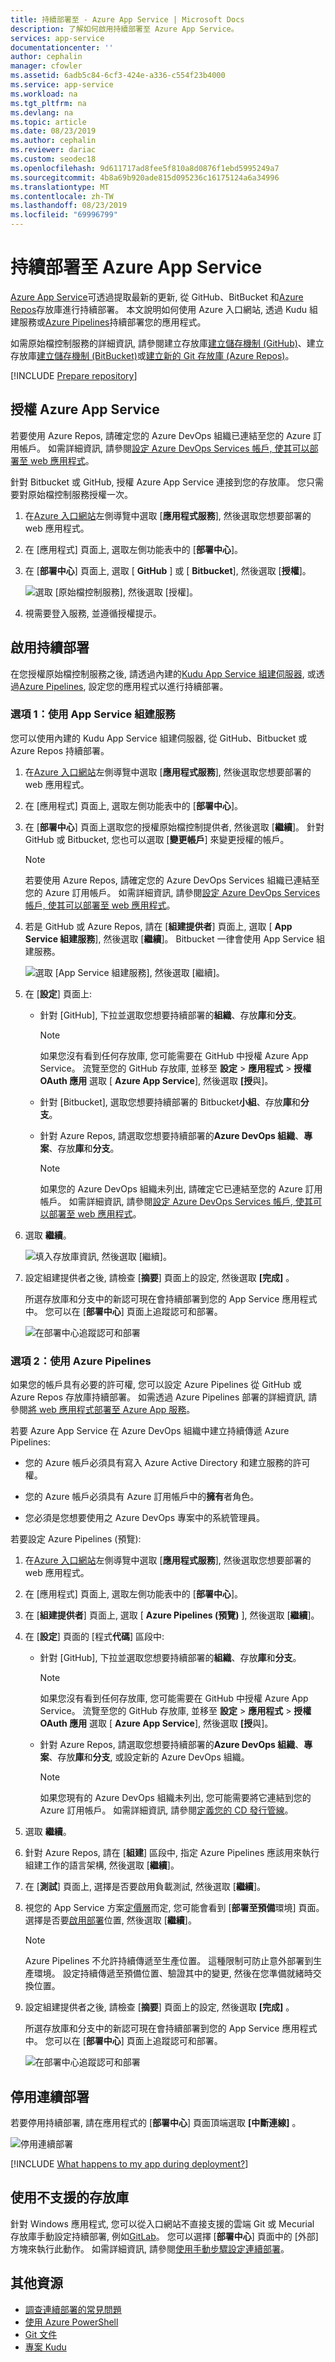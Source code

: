 ```yaml
---
title: 持續部署至 - Azure App Service | Microsoft Docs
description: 了解如何啟用持續部署至 Azure App Service。
services: app-service
documentationcenter: ''
author: cephalin
manager: cfowler
ms.assetid: 6adb5c84-6cf3-424e-a336-c554f23b4000
ms.service: app-service
ms.workload: na
ms.tgt_pltfrm: na
ms.devlang: na
ms.topic: article
ms.date: 08/23/2019
ms.author: cephalin
ms.reviewer: dariac
ms.custom: seodec18
ms.openlocfilehash: 9d611717ad8fee5f810a8d0876f1ebd5995249a7
ms.sourcegitcommit: 4b8a69b920ade815d095236c16175124a6a34996
ms.translationtype: MT
ms.contentlocale: zh-TW
ms.lasthandoff: 08/23/2019
ms.locfileid: "69996799"
---
```

# <a name="continuous-deployment-to-azure-app-service"></a>持續部署至 Azure App Service

[Azure App Service](overview.md)可透過提取最新的更新, 從 GitHub、BitBucket 和[Azure Repos](https://azure.microsoft.com/services/devops/repos/)存放庫進行持續部署。 本文說明如何使用 Azure 入口網站, 透過 Kudu 組建服務或[Azure Pipelines](https://azure.microsoft.com/services/devops/pipelines/)持續部署您的應用程式。 

如需原始檔控制服務的詳細資訊, 請參閱建立存放庫[建立儲存機制 (GitHub)]、建立存放庫[建立儲存機制 (BitBucket)]或[建立新的 Git 存放庫 (Azure Repos)]。

[!INCLUDE [Prepare repository](../../includes/app-service-deploy-prepare-repo.md)]

## <a name="authorize-azure-app-service"></a>授權 Azure App Service 

若要使用 Azure Repos, 請確定您的 Azure DevOps 組織已連結至您的 Azure 訂用帳戶。 如需詳細資訊, 請參閱[設定 Azure DevOps Services 帳戶, 使其可以部署至 web 應用程式](https://docs.microsoft.com/azure/devops/pipelines/apps/cd/deploy-webdeploy-webapps?view=azure-devops)。

針對 Bitbucket 或 GitHub, 授權 Azure App Service 連接到您的存放庫。 您只需要對原始檔控制服務授權一次。 

1. 在[Azure 入口網站](https://portal.azure.com)左側導覽中選取 [**應用程式服務**], 然後選取您想要部署的 web 應用程式。 
   
1. 在 [應用程式] 頁面上, 選取左側功能表中的 [**部署中心**]。
   
1. 在 [**部署中心**] 頁面上, 選取 [ **GitHub** ] 或 [ **Bitbucket**], 然後選取 [**授權**]。 
   
   ![選取 [原始檔控制服務], 然後選取 [授權]。](media/app-service-continuous-deployment/github-choose-source.png)
   
1. 視需要登入服務, 並遵循授權提示。 

## <a name="enable-continuous-deployment"></a>啟用持續部署 

在您授權原始檔控制服務之後, 請透過內建的[Kudu App Service 組建伺服器](#option-1-use-the-app-service-build-service), 或透過[Azure Pipelines](#option-2-use-azure-pipelines), 設定您的應用程式以進行持續部署。 

### <a name="option-1-use-the-app-service-build-service"></a>選項 1：使用 App Service 組建服務

您可以使用內建的 Kudu App Service 組建伺服器, 從 GitHub、Bitbucket 或 Azure Repos 持續部署。 

1. 在[Azure 入口網站](https://portal.azure.com)左側導覽中選取 [**應用程式服務**], 然後選取您想要部署的 web 應用程式。 
   
1. 在 [應用程式] 頁面上, 選取左側功能表中的 [**部署中心**]。
   
1. 在 [**部署中心**] 頁面上選取您的授權原始檔控制提供者, 然後選取 [**繼續**]。 針對 GitHub 或 Bitbucket, 您也可以選取 [**變更帳戶**] 來變更授權的帳戶。 
   
   > [!NOTE]
   > 若要使用 Azure Repos, 請確定您的 Azure DevOps Services 組織已連結至您的 Azure 訂用帳戶。 如需詳細資訊, 請參閱[設定 Azure DevOps Services 帳戶, 使其可以部署至 web 應用程式](https://docs.microsoft.com/azure/devops/pipelines/apps/cd/deploy-webdeploy-webapps?view=azure-devops)。
   
1. 若是 GitHub 或 Azure Repos, 請在 [**組建提供者**] 頁面上, 選取 [ **App Service 組建服務**], 然後選取 [**繼續**]。 Bitbucket 一律會使用 App Service 組建服務。
   
   ![選取 [App Service 組建服務], 然後選取 [繼續]。](media/app-service-continuous-deployment/choose-kudu.png)
   
1. 在 [**設定**] 頁面上:
   
   - 針對 [GitHub], 下拉並選取您想要持續部署的**組織**、存放**庫**和**分支**。
     
     > [!NOTE]
     > 如果您沒有看到任何存放庫, 您可能需要在 GitHub 中授權 Azure App Service。 流覽至您的 GitHub 存放庫, 並移至 **設定** >  **應用程式** >  **授權 OAuth 應用** 選取 [ **Azure App Service**], 然後選取 **[授**與]。
     
   - 針對 [Bitbucket], 選取您想要持續部署的 Bitbucket**小組**、存放**庫**和**分支**。
     
   - 針對 Azure Repos, 請選取您想要持續部署的**Azure DevOps 組織**、**專案**、存放**庫**和**分支**。
     
     > [!NOTE]
     > 如果您的 Azure DevOps 組織未列出, 請確定它已連結至您的 Azure 訂用帳戶。 如需詳細資訊, 請參閱[設定 Azure DevOps Services 帳戶, 使其可以部署至 web 應用程式](https://docs.microsoft.com/azure/devops/pipelines/apps/cd/deploy-webdeploy-webapps?view=azure-devops)。
     
1. 選取 **繼續**。
   
   ![填入存放庫資訊, 然後選取 [繼續]。](media/app-service-continuous-deployment/configure-kudu.png)
   
1. 設定組建提供者之後, 請檢查 [**摘要**] 頁面上的設定, 然後選取 **[完成]** 。
   
   所選存放庫和分支中的新認可現在會持續部署到您的 App Service 應用程式中。 您可以在 [**部署中心**] 頁面上追蹤認可和部署。
   
   ![在部署中心追蹤認可和部署](media/app-service-continuous-deployment/github-finished.png)

### <a name="option-2-use-azure-pipelines"></a>選項 2：使用 Azure Pipelines 

如果您的帳戶具有必要的許可權, 您可以設定 Azure Pipelines 從 GitHub 或 Azure Repos 存放庫持續部署。 如需透過 Azure Pipelines 部署的詳細資訊, 請參閱[將 web 應用程式部署至 Azure App 服務](/azure/devops/pipelines/apps/cd/deploy-webdeploy-webapps)。

若要 Azure App Service 在 Azure DevOps 組織中建立持續傳遞 Azure Pipelines: 

- 您的 Azure 帳戶必須具有寫入 Azure Active Directory 和建立服務的許可權。 
  
- 您的 Azure 帳戶必須具有 Azure 訂用帳戶中的**擁有**者角色。

- 您必須是您想要使用之 Azure DevOps 專案中的系統管理員。

若要設定 Azure Pipelines (預覽):

1. 在[Azure 入口網站](https://portal.azure.com)左側導覽中選取 [**應用程式服務**], 然後選取您想要部署的 web 應用程式。 
   
1. 在 [應用程式] 頁面上, 選取左側功能表中的 [**部署中心**]。
   
1. 在 [**組建提供者**] 頁面上, 選取 [ **Azure Pipelines (預覽)** ], 然後選取 [**繼續**]。 
   
1. 在 [**設定**] 頁面的 [程式**代碼**] 區段中:
   
   - 針對 [GitHub], 下拉並選取您想要持續部署的**組織**、存放**庫**和**分支**。
     
     > [!NOTE]
     > 如果您沒有看到任何存放庫, 您可能需要在 GitHub 中授權 Azure App Service。 流覽至您的 GitHub 存放庫, 並移至 **設定** >  **應用程式** >  **授權 OAuth 應用** 選取 [ **Azure App Service**], 然後選取 **[授**與]。
     
   - 針對 Azure Repos, 請選取您想要持續部署的**Azure DevOps 組織**、**專案**、存放**庫**和**分支**, 或設定新的 Azure DevOps 組織。
     
     > [!NOTE]
     > 如果您現有的 Azure DevOps 組織未列出, 您可能需要將它連結到您的 Azure 訂用帳戶。 如需詳細資訊, 請參閱[定義您的 CD 發行管線](/azure/devops/pipelines/apps/cd/deploy-webdeploy-webapps#cd)。
     
1. 選取 **繼續**。
   
1. 針對 Azure Repos, 請在 [**組建**] 區段中, 指定 Azure Pipelines 應該用來執行組建工作的語言架構, 然後選取 [**繼續**]。
   
1. 在 [**測試**] 頁面上, 選擇是否要啟用負載測試, 然後選取 [**繼續**]。
   
1. 視您的 App Service 方案[定價層](https://azure.microsoft.com/pricing/details/app-service/plans/)而定, 您可能會看到 [**部署至預備**環境] 頁面。 選擇是否要[啟用部署](deploy-staging-slots.md)位置, 然後選取 [**繼續**]。
   
   > [!NOTE]
   > Azure Pipelines 不允許持續傳遞至生產位置。 這種限制可防止意外部署到生產環境。 設定持續傳遞至預備位置、驗證其中的變更, 然後在您準備就緒時交換位置。
   
1. 設定組建提供者之後, 請檢查 [**摘要**] 頁面上的設定, 然後選取 **[完成]** 。
   
   所選存放庫和分支中的新認可現在會持續部署到您的 App Service 應用程式中。 您可以在 [**部署中心**] 頁面上追蹤認可和部署。
   
   ![在部署中心追蹤認可和部署](media/app-service-continuous-deployment/github-finished.png)

## <a name="disable-continuous-deployment"></a>停用連續部署

若要停用持續部署, 請在應用程式的 [**部署中心**] 頁面頂端選取 **[中斷連線]** 。

![停用連續部署](media/app-service-continuous-deployment/disable.png)

[!INCLUDE [What happens to my app during deployment?](../../includes/app-service-deploy-atomicity.md)]

## <a name="use-unsupported-repos"></a>使用不支援的存放庫

針對 Windows 應用程式, 您可以從入口網站不直接支援的雲端 Git 或 Mecurial 存放庫手動設定持續部署, 例如[GitLab](https://gitlab.com/)。 您可以選擇 [**部署中心**] 頁面中的 [外部] 方塊來執行此動作。 如需詳細資訊, 請參閱[使用手動步驟設定連續部署](https://github.com/projectkudu/kudu/wiki/Continuous-deployment#setting-up-continuous-deployment-using-manual-steps)。

## <a name="additional-resources"></a>其他資源

* [調查連續部署的常見問題](https://github.com/projectkudu/kudu/wiki/Investigating-continuous-deployment)
* [使用 Azure PowerShell](/powershell/azureps-cmdlets-docs)
* [Git 文件](https://git-scm.com/documentation)
* [專案 Kudu](https://github.com/projectkudu/kudu/wiki)

[建立儲存機制 (GitHub)]: https://help.github.com/articles/create-a-repo
[建立儲存機制 (BitBucket)]: https://confluence.atlassian.com/get-started-with-bitbucket/create-a-repository-861178559.html
[建立新的 Git 存放庫 (Azure Repos)]: /azure/devops/repos/git/creatingrepo

